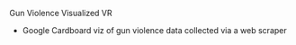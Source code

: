 Gun Violence Visualized VR

* Google Cardboard viz of gun violence data collected via a web scraper 
